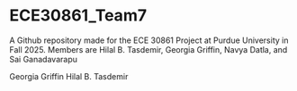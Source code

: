 # ECE30861_Team7

A Github repository made for the ECE 30861 Project at Purdue University in Fall 2025.
Members are Hilal B. Tasdemir, Georgia Griffin, Navya Datla, and Sai Ganadavarapu

Georgia Griffin
Hilal B. Tasdemir
